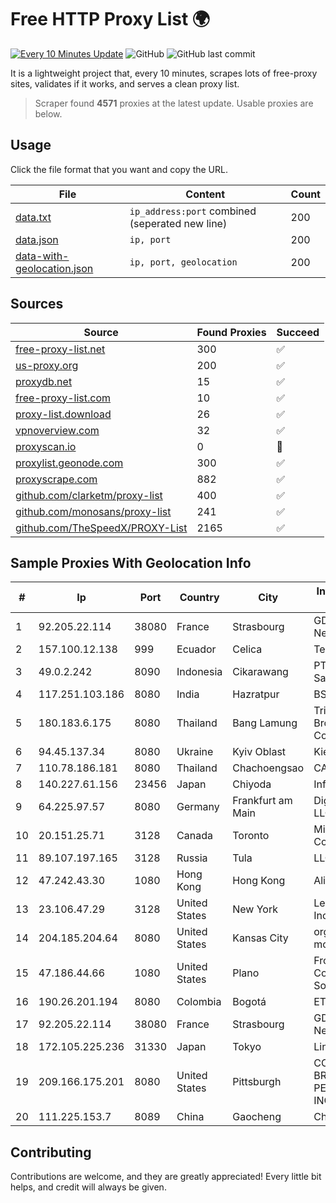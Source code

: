 
# Free HTTP Proxy List 🌍

[![Every 10 Minutes Update](https://github.com/mertguvencli/http-proxy-list/actions/workflows/main.yml/badge.svg?branch=main)](https://github.com/mertguvencli/http-proxy-list/actions/workflows/main.yml)
![GitHub](https://img.shields.io/github/license/mertguvencli/http-proxy-list)
![GitHub last commit](https://img.shields.io/github/last-commit/mertguvencli/http-proxy-list)

It is a lightweight project that, every 10 minutes, scrapes lots of free-proxy sites, validates if it works, and serves a clean proxy list.


> Scraper found **4571** proxies at the latest update. Usable proxies are below.

## Usage

Click the file format that you want and copy the URL.


|File|Content|Count|
|----|-------|-----|
|[data.txt](https://raw.githubusercontent.com/mertguvencli/http-proxy-list/main/proxy-list/data.txt)|`ip_address:port` combined (seperated new line)|200|
|[data.json](https://raw.githubusercontent.com/mertguvencli/http-proxy-list/main/proxy-list/data.json)|`ip, port`|200|
|[data-with-geolocation.json](https://raw.githubusercontent.com/mertguvencli/http-proxy-list/main/proxy-list/data-with-geolocation.json)|`ip, port, geolocation`|200|

## Sources

|Source|Found Proxies|Succeed|
|------|-------------|-------|
|[free-proxy-list.net](https://free-proxy-list.net)|300|✅|
|[us-proxy.org](https://www.us-proxy.org)|200|✅|
|[proxydb.net](http://proxydb.net)|15|✅|
|[free-proxy-list.com](https://free-proxy-list.com/?page=&port=&type%5B%5D=http&type%5B%5D=https&up_time=0&search=Search)|10|✅|
|[proxy-list.download](https://www.proxy-list.download/HTTP)|26|✅|
|[vpnoverview.com](https://vpnoverview.com/privacy/anonymous-browsing/free-proxy-servers)|32|✅|
|[proxyscan.io](https://www.proxyscan.io)|0|🚫|
|[proxylist.geonode.com](https://proxylist.geonode.com/api/proxy-list?limit=300&page=1&sort_by=lastChecked&sort_type=desc&protocols=http,https)|300|✅|
|[proxyscrape.com](https://api.proxyscrape.com/v2/?request=displayproxies&protocol=http&timeout=10000&country=all&ssl=all&anonymity=all)|882|✅|
|[github.com/clarketm/proxy-list](https://raw.githubusercontent.com/clarketm/proxy-list/master/proxy-list-raw.txt)|400|✅|
|[github.com/monosans/proxy-list](https://raw.githubusercontent.com/monosans/proxy-list/main/proxies/http.txt)|241|✅|
|[github.com/TheSpeedX/PROXY-List](https://raw.githubusercontent.com/TheSpeedX/PROXY-List/master/http.txt)|2165|✅|


## Sample Proxies With Geolocation Info

|#|Ip|Port|Country|City|Internet Service Provider|
|-|--|----|-------|----|-------------------------|
|1|92.205.22.114|38080|France|Strasbourg|GD MASS Network|
|2|157.100.12.138|999|Ecuador|Celica|Telconet S.A|
|3|49.0.2.242|8090|Indonesia|Cikarawang|PT Usaha Adi Sanggoro|
|4|117.251.103.186|8080|India|Hazratpur|BSNL Internet|
|5|180.183.6.175|8080|Thailand|Bang Lamung|Triple T Broadband Public Company Limited|
|6|94.45.137.34|8080|Ukraine|Kyiv Oblast|Kievline LLC|
|7|110.78.186.181|8080|Thailand|Chachoengsao|CAT-BB|
|8|140.227.61.156|23456|Japan|Chiyoda|InfoSphere|
|9|64.225.97.57|8080|Germany|Frankfurt am Main|DigitalOcean, LLC|
|10|20.151.25.71|3128|Canada|Toronto|Microsoft Corporation|
|11|89.107.197.165|3128|Russia|Tula|LLC TK Altair|
|12|47.242.43.30|1080|Hong Kong|Hong Kong|Alibaba.com LLC|
|13|23.106.47.29|3128|United States|New York|Leaseweb USA, Inc.|
|14|204.185.204.64|8080|United States|Kansas City|org-morenet.more.net|
|15|47.186.44.66|1080|United States|Plano|Frontier Communications Solutions|
|16|190.26.201.194|8080|Colombia|Bogotá|ETB - Colombia|
|17|92.205.22.114|38080|France|Strasbourg|GD MASS Network|
|18|172.105.225.236|31330|Japan|Tokyo|Linode, LLC|
|19|209.166.175.201|8080|United States|Pittsburgh|CONTINENTAL BROADBAND PENNSYLVANIA, INC.|
|20|111.225.153.7|8089|China|Gaocheng|Chinanet|



## Contributing

Contributions are welcome, and they are greatly appreciated! Every
little bit helps, and credit will always be given.

